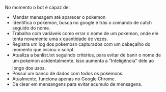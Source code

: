 No momento o bot é capaz de:

- Mandar mensagem até aparecer o pokemon
- Identifica o pokemon, busca no google e trás o comando de catch seguido do nome.
- Trabalha com variáveis como errar o nome de um pokemon, onde ele tenta novamente uma x quantidade de vezes.
- Registra um log dos pokemosn capturados com um cabeçalho do momento que iniciou o script.
- Atualiza a banlist.txt seguindo critérios, para evitar de banir o nome de um pokemon acidentalmente. Isso aumenta a "Inteligência" dele ao longo dos usos.
- Possui um banco de dados com todos os pokemons.
- Atualmente, funciona apenas no Google Chrome.
- Da clear em mensangens para evitar acumulo de mensagens.
